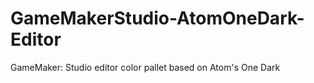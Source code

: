 # GameMakerStudio-AtomOneDark-Editor
GameMaker: Studio editor color pallet based on Atom's One Dark
